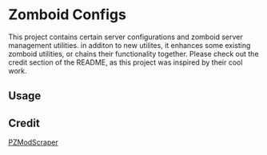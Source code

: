 # Zomboid Configs 

This project contains certain server configurations and zomboid server management utilities. in additon to new utilites, it enhances some existing zomboid utilities, or chains their functionality together. Please check out the credit section of the README, as this project was inspired by their cool work. 

## Usage


## Credit 

[PZModScraper](https://github.com/TrainDoctor/PZModScraper)

